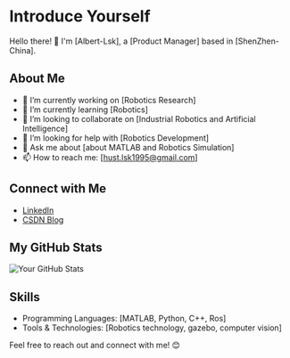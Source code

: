 # Introduce Yourself

Hello there! 👋 I'm [Albert-Lsk], a [Product Manager] based in [ShenZhen-China]. 

## About Me

- 🔭 I’m currently working on [Robotics Research]
- 🌱 I’m currently learning [Robotics]
- 👯 I’m looking to collaborate on [Industrial Robotics and Artificial Intelligence]
- 🤔 I’m looking for help with [Robotics Development]
- 💬 Ask me about [about MATLAB and Robotics Simulation]
- 📫 How to reach me: [hust.lsk1995@gmail.com]

## Connect with Me

- [LinkedIn](https://www.linkedin.com/in/%E6%88%90%E6%9D%83-%E5%88%98-1670a6200/)
- [CSDN Blog](https://blog.csdn.net/AlbertDS?type=blog)

## My GitHub Stats

![Your GitHub Stats](https://github-readme-stats.vercel.app/api?username=YourGitHubUsername&show_icons=true&theme=radical)

## Skills

- Programming Languages: [MATLAB, Python, C++, Ros]
- Tools & Technologies: [Robotics technology, gazebo, computer vision]

Feel free to reach out and connect with me! 😊
